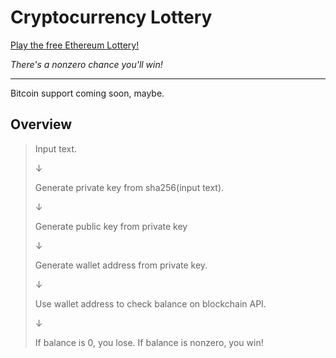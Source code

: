# Cryptocurrency Lottery

[Play the free Ethereum Lottery!](https://colab.research.google.com/github/jagrajs/Cryptocurrency_Lottery/blob/master/Cryptocurrency_Lottery.ipynb)

*There's a nonzero chance you'll win!*

---
Bitcoin support coming soon, maybe.

## Overview

>Input text.
>
>&darr;
>
>Generate private key from sha256(input text).
>
>&darr;
>
> Generate public key from private key
>
>&darr;
>
>Generate wallet address from private key.
>
>&darr;
>
>Use wallet address to check balance on blockchain API.
>
>&darr;
>
>If balance is 0, you lose. If balance is nonzero, you win!
